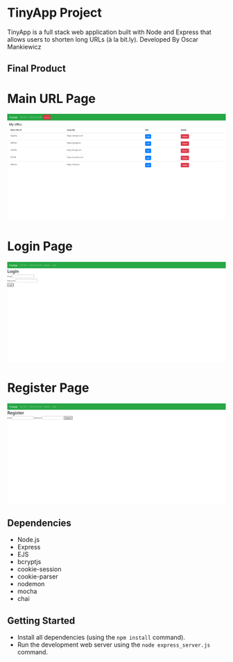 # TinyApp Project

TinyApp is a full stack web application built with Node and Express that allows users to shorten long URLs (à la bit.ly).
Developed By Oscar Mankiewicz

## Final Product

# Main URL Page
!["Main Index Page"](https://github.com/OscarMankiewicz/tinyapp/blob/master/docs/urls-page.png?raw=true)

# Login Page
!["Login Page"](https://github.com/OscarMankiewicz/tinyapp/blob/master/docs/login-page.png?raw=true)

# Register Page
!["Register Page"](https://github.com/OscarMankiewicz/tinyapp/blob/master/docs/register-page.png?raw=true)

## Dependencies

- Node.js
- Express
- EJS
- bcryptjs
- cookie-session
- cookie-parser
- nodemon
- mocha
- chai

## Getting Started

- Install all dependencies (using the `npm install` command).
- Run the development web server using the `node express_server.js` command.
